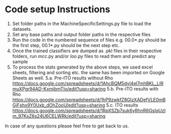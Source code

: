# Code setup Instructions
1. Set folder paths in the MachineSpecificSettings.py file to load the datasets.
2. Set any base paths and output folder paths in the respective files
3. Run the code in the numbered sequence of files e.g. 00.0*.py should be the first step, 00.1*.py should be the next step etc.
4. Once the trained classifiers are dumped as .pkl files in their respective folders, run *mcc*.py and/or *loo*.py files to read them and predict any sample
5. To process the stats generated by the above steps, we used excel sheets, filtering and sorting etc. the same has been imported on Google Sheets as well.
5.a. Pre-ITO results without Rho https://docs.google.com/spreadsheets/d/1AhcBQM5dyl4el7mhBKL_LIRmuXPgr94AD-KxmibmTIo/edit?usp=sharing
5.b. Pre-ITO results with Rho https://docs.google.com/spreadsheets/d/1hP9zwkfZ8GlzXADefVLE0mBGjFsho9Y0Uxb_dOhZooU/edit?usp=sharing
5.c. ITO results https://docs.google.com/spreadsheets/d/1RpXSZb7suk6yRhnR6GsIqUzIm_97KsZ6s24U6CELWRk/edit?usp=sharing

In case of any questions please feel free to get back to us.
